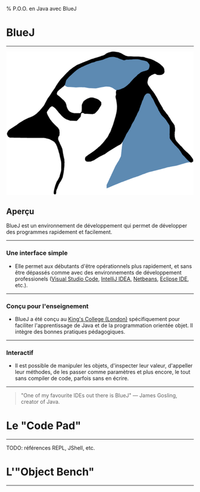 % P.O.O. en Java avec BlueJ

BlueJ
================================================================================

--------------------------------------------------------------------------------

[![](images/bluej.png)](https://www.bluej.org/)


Aperçu
--------------------------------------------------------------------------------

BlueJ est un environnement de développement qui permet de développer des
programmes rapidement et facilement. 

--------------------------------------------------------------------------------

### Une interface simple

  - Elle permet aux débutants d'être opérationnels plus rapidement, 
    et sans être dépassés comme avec des 
    environnements de développement professionels
    ([Visual Studio Code](https://code.visualstudio.com/),
     [IntelliJ IDEA](https://www.jetbrains.com/idea/), 
     [Netbeans](https://netbeans.org/), [Eclipse IDE](https://www.eclipse.org/), 
     etc.).

--------------------------------------------------------------------------------

### Conçu pour l'enseignement

  - BlueJ a été conçu au [King's College (London)](https://www.kcl.ac.uk/) 
    spécifiquement pour faciliter l'apprentissage de Java et 
    de la programmation orientée objet. Il intègre des bonnes pratiques 
    pédagogiques.

--------------------------------------------------------------------------------

### Interactif

  - Il est possible de manipuler les objets, d'inspecter
    leur valeur, d'appeller leur méthodes, de les passer 
    comme paramètres et plus encore, le tout sans compiler 
    de code, parfois sans en écrire. 

--------------------------------------------------------------------------------

> "One of my favourite IDEs out there is BlueJ"
> — James Gosling, creator of Java.


Le "Code Pad"
================================================================================

--------------------------------------------------------------------------------

TODO: références REPL, JShell, etc.


L'"Object Bench"
================================================================================

--------------------------------------------------------------------------------

<style>

.reveal section img {
  border:0;
  height:50vh;
  width:auto;

}

.reveal section img.medium {
  border:0;
  max-width:50vh;
}

.reveal section img.icon {
  display:inline;
  border:0;
  width:1em;
  margin:0em;
  box-shadow:none;
  vertical-align:-10%;
}

.reveal code {
  font-family: Inconsolata, monospace;
}

.reveal pre code {
  font-size: 1.5em;
  line-height: 1.5em;
  /* max-height: 80wh; won't work, overriden */
}

input {
  font-family: "Source Sans Pro", Helvetica, sans-serif;
  font-size: 42px;
  line-height: 54.6px;
}

</style>

<link href="https://fonts.googleapis.com/css?family=Inconsolata:400,700" rel="stylesheet"> 

<link href="https://cdnjs.cloudflare.com/ajax/libs/font-awesome/4.7.0/css/font-awesome.css" rel="stylesheet">
